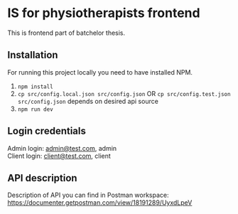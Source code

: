 # IS for physiotherapists frontend

This is frontend part of batchelor thesis.

## Installation

For running this project locally you need to have installed NPM.

1. `npm install`
2. `cp src/config.local.json src/config.json` OR `cp src/config.test.json src/config.json` depends on desired api source
3. `npm run dev`

## Login credentials

Admin login: admin@test.com, admin  
Client login: client@test.com, client

## API description

Description of API you can find in Postman workspace: https://documenter.getpostman.com/view/18191289/UyxdLpeV
